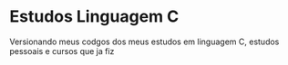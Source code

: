 # Estudos Linguagem C
Versionando meus codgos dos meus estudos em linguagem C, estudos pessoais e cursos que ja fiz
